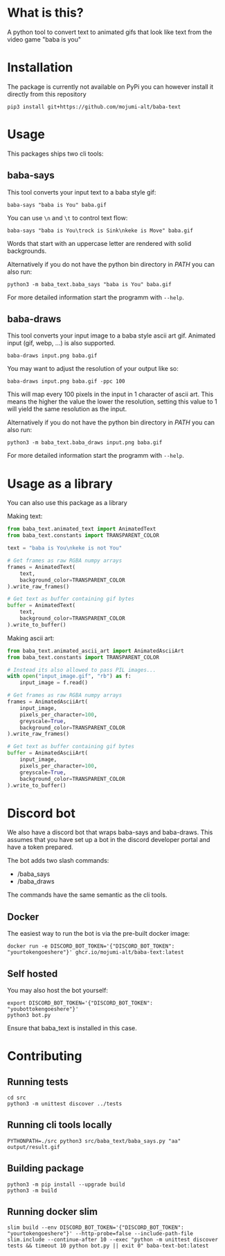 # What is this?
A python tool to convert text to animated gifs that look like text from the video game "baba is you"

# Installation
The package is currently not available on PyPi you can however install it directly from this repository
    
    pip3 install git+https://github.com/mojumi-alt/baba-text


# Usage
This packages ships two cli tools:

## baba-says

This tool converts your input text to a baba style gif:

    baba-says "baba is You" baba.gif

You can use `\n` and `\t` to control text flow:

    baba-says "baba is You\trock is Sink\nkeke is Move" baba.gif

Words that start with an uppercase letter are rendered with solid backgrounds.

Alternatively if you do not have the python bin directory in *PATH* you can also run:

    python3 -m baba_text.baba_says "baba is You" baba.gif

For more detailed information start the programm with `--help`.

## baba-draws

This tool converts your input image to a baba style ascii art gif. Animated input (gif, webp, ...) is also supported.

    baba-draws input.png baba.gif

You may want to adjust the resolution of your output like so:

    baba-draws input.png baba.gif -ppc 100

This will map every 100 pixels in the input in 1 character of ascii art. This means the higher the value the lower the resolution, setting this value to 1 will yield the same resolution as the input.

Alternatively if you do not have the python bin directory in *PATH* you can also run:

    python3 -m baba_text.baba_draws input.png baba.gif

For more detailed information start the programm with `--help`.

# Usage as a library

You can also use this package as a library

Making text:
```python
from baba_text.animated_text import AnimatedText
from baba_text.constants import TRANSPARENT_COLOR

text = "baba is You\nkeke is not You"

# Get frames as raw RGBA numpy arrays
frames = AnimatedText(
    text,
    background_color=TRANSPARENT_COLOR
).write_raw_frames()

# Get text as buffer containing gif bytes
buffer = AnimatedText(
    text,
    background_color=TRANSPARENT_COLOR
).write_to_buffer()
```

Making ascii art:

```python
from baba_text.animated_ascii_art import AnimatedAsciiArt
from baba_text.constants import TRANSPARENT_COLOR

# Instead its also allowed to pass PIL images...
with open("input_image.gif", "rb") as f:
    input_image = f.read()

# Get frames as raw RGBA numpy arrays
frames = AnimatedAsciiArt(
    input_image,
    pixels_per_character=100,
    greyscale=True,
    background_color=TRANSPARENT_COLOR
).write_raw_frames()

# Get text as buffer containing gif bytes
buffer = AnimatedAsciiArt(
    input_image,
    pixels_per_character=100,
    greyscale=True,
    background_color=TRANSPARENT_COLOR
).write_to_buffer()
```

# Discord bot

We also have a discord bot that wraps baba-says and baba-draws. This assumes that you have set up a bot in the discord developer portal and have a token prepared.

The bot adds two slash commands:
- /baba_says
- /baba_draws

The commands have the same semantic as the cli tools.

## Docker
The easiest way to run the bot is via the pre-built docker image:

    docker run -e DISCORD_BOT_TOKEN='{"DISCORD_BOT_TOKEN": "yourtokengoeshere"}' ghcr.io/mojumi-alt/baba-text:latest

## Self hosted

You may also host the bot yourself:

    export DISCORD_BOT_TOKEN='{"DISCORD_BOT_TOKEN": "youbottokengoeshere"}'
    python3 bot.py

Ensure that baba_text is installed in this case.

# Contributing

## Running tests

    cd src
    python3 -m unittest discover ../tests

## Running cli tools locally

    PYTHONPATH=./src python3 src/baba_text/baba_says.py "aa" output/result.gif

## Building package

    python3 -m pip install --upgrade build
    python3 -m build

## Running docker slim

    slim build --env DISCORD_BOT_TOKEN='{"DISCORD_BOT_TOKEN": "yourtokengoeshere"}' --http-probe=false --include-path-file slim.include --continue-after 10 --exec "python -m unittest discover tests && timeout 10 python bot.py || exit 0" baba-text-bot:latest